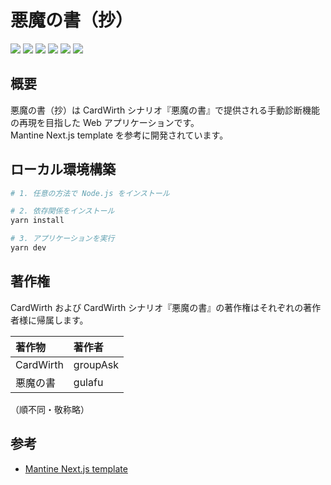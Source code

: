 # 悪魔の書（抄）

![](https://img.shields.io/badge/Node.js-v21.7.3-%23339933?logo=nodedotjs)
![](https://img.shields.io/badge/Next.js-v14.1.3-%23000000?logo=nextdotjs)
![](https://img.shields.io/badge/Mantine-v7.9.1-%23339AF0?logo=mantine)
![](https://img.shields.io/badge/Tailwind%20CSS-v3.4.3-%2306B6D4?logo=tailwindcss)
![](https://img.shields.io/badge/Chart.js-v4.4.2-%23FF6384?logo=chartdotjs)
[![](https://img.shields.io/badge/Jotai-v2.8.0-%23ffffff)](https://jotai.org)

## 概要

悪魔の書（抄）は CardWirth シナリオ『悪魔の書』で提供される手動診断機能の再現を目指した Web アプリケーションです。  
Mantine Next.js template を参考に開発されています。

## ローカル環境構築

```sh
# 1. 任意の方法で Node.js をインストール

# 2. 依存関係をインストール
yarn install

# 3. アプリケーションを実行
yarn dev
```

## 著作権

CardWirth および CardWirth シナリオ『悪魔の書』の著作権はそれぞれの著作者様に帰属します。

|著作物|著作者|
|:-|:-|
|CardWirth|groupAsk|
|悪魔の書|gulafu|

（順不同・敬称略）

## 参考

- [Mantine Next.js template](https://github.com/mantinedev/next-app-template)
